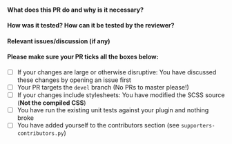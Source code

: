 <!-- Thank you for your contribution! To help me review this PR, please fill out the template below
     as accurately as possible. If this template is not filled out the pull request may be closed
     Thank you for your cooperation!
-->
#### What does this PR do and why is it necessary?

#### How was it tested? How can it be tested by the reviewer?

#### Relevant issues/discussion (if any)

#### Please make sure your PR ticks all the boxes below:
* [ ] If your changes are large or otherwise disruptive: You have discussed these changes by opening an issue first
* [ ] Your PR targets the `devel` branch (No PRs to master please!)
* [ ] If your changes include stylesheets: You have modified the SCSS source (**Not the compiled CSS**)
* [ ] You have run the existing unit tests against your plugin and nothing broke
* [ ] You have added yourself to the contributors section (see `supporters-contributors.py`)

